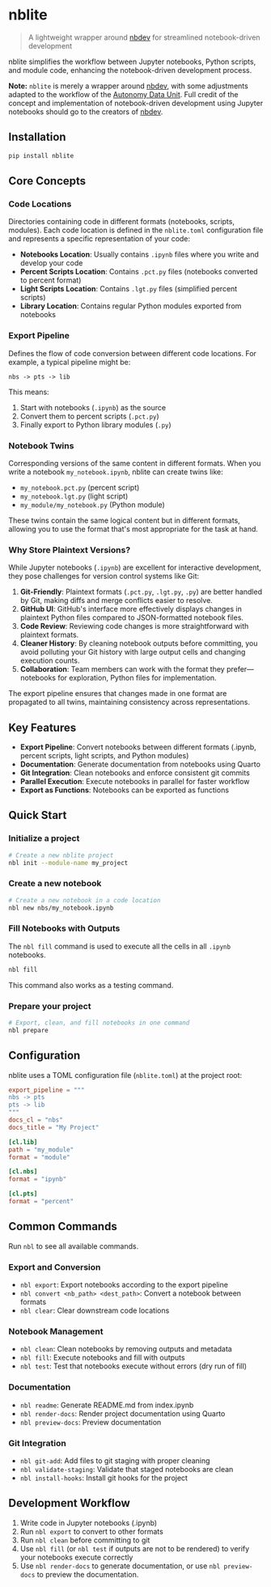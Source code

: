 # nblite

> A lightweight wrapper around [nbdev](https://github.com/AnswerDotAI/nbdev) for streamlined notebook-driven development


nblite simplifies the workflow between Jupyter notebooks, Python scripts, and module code, enhancing the notebook-driven development process.

**Note:** `nblite` is merely a wrapper around [nbdev](https://github.com/AnswerDotAI/nbdev), with some adjustments adapted to the workflow of the [Autonomy Data Unit](https://adu.autonomy.work/). Full credit of the concept and implementation of notebook-driven development using Jupyter notebooks should go to the creators of [nbdev](https://github.com/AnswerDotAI/nbdev).

<!-- #region -->
## Installation

```bash
pip install nblite
```
<!-- #endregion -->

## Core Concepts

### Code Locations
Directories containing code in different formats (notebooks, scripts, modules). Each code location is defined in the `nblite.toml` configuration file and represents a specific representation of your code:

- **Notebooks Location**: Usually contains `.ipynb` files where you write and develop your code
- **Percent Scripts Location**: Contains `.pct.py` files (notebooks converted to percent format)
- **Light Scripts Location**: Contains `.lgt.py` files (simplified percent scripts)
- **Library Location**: Contains regular Python modules exported from notebooks

### Export Pipeline
Defines the flow of code conversion between different code locations. For example, a typical pipeline might be:
```
nbs -> pts -> lib
```
This means:
1. Start with notebooks (`.ipynb`) as the source
2. Convert them to percent scripts (`.pct.py`)
3. Finally export to Python library modules (`.py`)

### Notebook Twins
Corresponding versions of the same content in different formats. When you write a notebook `my_notebook.ipynb`, nblite can create twins like:
- `my_notebook.pct.py` (percent script)
- `my_notebook.lgt.py` (light script)
- `my_module/my_notebook.py` (Python module)

These twins contain the same logical content but in different formats, allowing you to use the format that's most appropriate for the task at hand.

### Why Store Plaintext Versions?

While Jupyter notebooks (`.ipynb`) are excellent for interactive development, they pose challenges for version control systems like Git:

1. **Git-Friendly**: Plaintext formats (`.pct.py`, `.lgt.py`, `.py`) are better handled by Git, making diffs and merge conflicts easier to resolve.
2. **GitHub UI**: GitHub's interface more effectively displays changes in plaintext Python files compared to JSON-formatted notebook files.
3. **Code Review**: Reviewing code changes is more straightforward with plaintext formats.
4. **Cleaner History**: By cleaning notebook outputs before committing, you avoid polluting your Git history with large output cells and changing execution counts.
5. **Collaboration**: Team members can work with the format they prefer—notebooks for exploration, Python files for implementation.

The export pipeline ensures that changes made in one format are propagated to all twins, maintaining consistency across representations.

<!-- #region -->
## Key Features

- **Export Pipeline**: Convert notebooks between different formats (.ipynb, percent scripts, light scripts, and Python modules)
- **Documentation**: Generate documentation from notebooks using Quarto
- **Git Integration**: Clean notebooks and enforce consistent git commits
- **Parallel Execution**: Execute notebooks in parallel for faster workflow
- **Export as Functions**: Notebooks can be exported as functions

## Quick Start

### Initialize a project

```bash
# Create a new nblite project
nbl init --module-name my_project
```

### Create a new notebook

```bash
# Create a new notebook in a code location
nbl new nbs/my_notebook.ipynb
```

### Fill Notebooks with Outputs

The `nbl fill` command is used to execute all the cells in all `.ipynb` notebooks.
 
```bash
nbl fill
```

This command also works as a testing command.

### Prepare your project

```bash
# Export, clean, and fill notebooks in one command
nbl prepare
```

## Configuration

nblite uses a TOML configuration file (`nblite.toml`) at the project root:

```toml
export_pipeline = """
nbs -> pts
pts -> lib
"""
docs_cl = "nbs"
docs_title = "My Project"

[cl.lib]
path = "my_module"
format = "module"

[cl.nbs]
format = "ipynb"

[cl.pts]
format = "percent"
```
<!-- #endregion -->

## Common Commands

Run `nbl` to see all available commands.

### Export and Conversion

- `nbl export`: Export notebooks according to the export pipeline
- `nbl convert <nb_path> <dest_path>`: Convert a notebook between formats
- `nbl clear`: Clear downstream code locations

### Notebook Management

- `nbl clean`: Clean notebooks by removing outputs and metadata
- `nbl fill`: Execute notebooks and fill with outputs
- `nbl test`: Test that notebooks execute without errors (dry run of fill)

### Documentation

- `nbl readme`: Generate README.md from index.ipynb
- `nbl render-docs`: Render project documentation using Quarto
- `nbl preview-docs`: Preview documentation 

### Git Integration

- `nbl git-add`: Add files to git staging with proper cleaning
- `nbl validate-staging`: Validate that staged notebooks are clean
- `nbl install-hooks`: Install git hooks for the project

## Development Workflow

1. Write code in Jupyter notebooks (.ipynb)
2. Run `nbl export` to convert to other formats
3. Run `nbl clean` before committing to git
4. Use `nbl fill` (or `nbl test` if outputs are not to be rendered) to verify your notebooks execute correctly
5. Use `nbl render-docs` to generate documentation, or use `nbl preview-docs` to preview the documentation.
